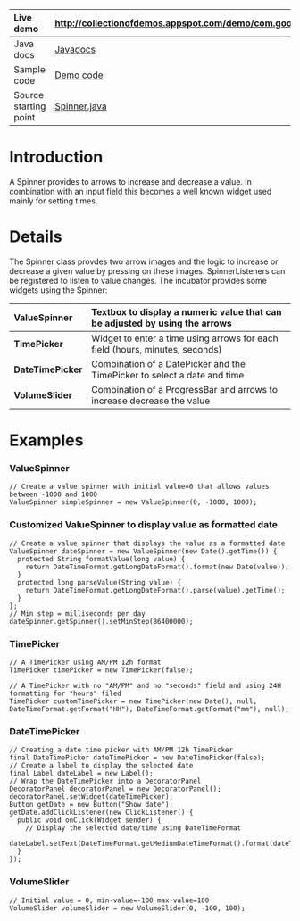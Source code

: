 | Live demo | http://collectionofdemos.appspot.com/demo/com.google.gwt.demos.spinner.SpinnerDemo/SpinnerDemo.html |
|:----------|:----------------------------------------------------------------------------------------------------|
| Java docs | [Javadocs](http://google-web-toolkit-incubator.googlecode.com/svn/trunk/doc/javadoc/index.html?com/google/gwt/widgetideas/client/Spinner.html)|
| Sample code | [Demo code](http://google-web-toolkit-incubator.googlecode.com/svn/trunk/src/com/google/gwt/demos/spinner/client/SpinnerDemoPanel.java) |
| Source starting point| [Spinner.java](http://google-web-toolkit-incubator.googlecode.com/svn/trunk/src/com/google/gwt/widgetideas/client/Spinner.java) |

# Introduction #
A Spinner provides to arrows to increase and decrease a value. In combination with an input field this becomes a well known widget used mainly for setting times.

# Details #
The Spinner class provdes two arrow images and the logic to increase or decrease a given value by pressing on these images.
SpinnerListeners can be registered to listen to value changes.
The incubator provides some widgets using the Spinner:

| **ValueSpinner** |Textbox to display a numeric value that can be adjusted by using the arrows |
|:-----------------|:---------------------------------------------------------------------------|
| **TimePicker** |Widget to enter a time using arrows for each field (hours, minutes, seconds) |
| **DateTimePicker** |Combination of a DatePicker and the TimePicker to select a date and time |
| **VolumeSlider** |Combination of a ProgressBar and arrows to increase decrease the value |

# Examples #

### ValueSpinner ###
```
// Create a value spinner with initial value=0 that allows values between -1000 and 1000
ValueSpinner simpleSpinner = new ValueSpinner(0, -1000, 1000);
```

### Customized ValueSpinner to display value as formatted date ###
```
// Create a value spinner that displays the value as a formatted date
ValueSpinner dateSpinner = new ValueSpinner(new Date().getTime()) {
  protected String formatValue(long value) {
    return DateTimeFormat.getLongDateFormat().format(new Date(value));
  }
  protected long parseValue(String value) {
    return DateTimeFormat.getLongDateFormat().parse(value).getTime();
  }
};
// Min step = milliseconds per day
dateSpinner.getSpinner().setMinStep(86400000);
```

### TimePicker ###
```
// A TimePicker using AM/PM 12h format
TimePicker timePicker = new TimePicker(false);

// A TimePicker with no "AM/PM" and no "seconds" field and using 24H formatting for "hours" filed
TimePicker customTimePicker = new TimePicker(new Date(), null, DateTimeFormat.getFormat("HH"), DateTimeFormat.getFormat("mm"), null);
```

### DateTimePicker ###
```
// Creating a date time picker with AM/PM 12h TimePicker
final DateTimePicker dateTimePicker = new DateTimePicker(false);
// Create a label to display the selected date
final Label dateLabel = new Label();
// Wrap the DateTimePicker into a DecoratorPanel
DecoratorPanel decoratorPanel = new DecoratorPanel();
decoratorPanel.setWidget(dateTimePicker);
Button getDate = new Button("Show date");
getDate.addClickListener(new ClickListener() {
  public void onClick(Widget sender) {
    // Display the selected date/time using DateTimeFormat
    dateLabel.setText(DateTimeFormat.getMediumDateTimeFormat().format(dateTimePicker.getDate()));
  }
});
```

### VolumeSlider ###
```
// Initial value = 0, min-value=-100 max-value=100
VolumeSlider volumeSlider = new VolumeSlider(0, -100, 100);
```